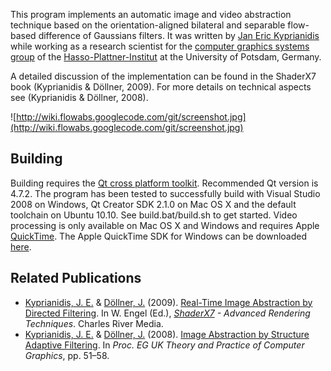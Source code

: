 This program implements an automatic image and video abstraction technique based on the orientation-aligned bilateral and separable flow-based difference of Gaussians filters. It was written by [Jan Eric Kyprianidis](http://www.kyprianidis.com) while working as a research scientist for the [computer graphics systems group](http://www.hpi3d.de) of the [Hasso-Plattner-Institut](http://www.hpi.uni-potsdam.de) at the University of Potsdam, Germany.

A detailed discussion of the implementation can be found in the ShaderX7 book (Kyprianidis & Döllner, 2009). For more details on technical aspects see (Kyprianidis & Döllner, 2008).

![http://wiki.flowabs.googlecode.com/git/screenshot.jpg](http://wiki.flowabs.googlecode.com/git/screenshot.jpg)


## Building ##

Building requires the [Qt cross platform toolkit](http://qt.nokia.com).
Recommended Qt version is 4.7.2. The program has been tested to successfully build with Visual Studio 2008 on Windows, Qt Creator SDK 2.1.0 on Mac OS X and the default toolchain on Ubuntu 10.10. See build.bat/build.sh to get started. Video processing is only available on Mac OS X and Windows and requires Apple [QuickTime](http://www.apple.com/quicktime). The Apple QuickTime SDK for Windows can be downloaded [here](http://developer.apple.com/quicktime).


## Related Publications ##

  * [Kyprianidis, J. E.](http://www.kyprianidis.com) & [Döllner, J.](http://www.hpi3d.de) (2009). [Real-Time Image Abstraction by Directed Filtering](http://www.kyprianidis.com/shaderx7.html). In W. Engel (Ed.), _[ShaderX7](http://www.shaderx7.com) - Advanced Rendering Techniques_. Charles River Media.
  * [Kyprianidis, J. E.](http://www.kyprianidis.com) & [Döllner, J.](http://www.hpi3d.de) (2008). [Image Abstraction by Structure Adaptive Filtering](http://www.kyprianidis.com/tpcg2008.html). In _Proc. EG UK Theory and Practice of Computer Graphics_, pp. 51–58.